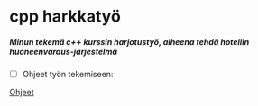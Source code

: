 # cpp harkkatyö


##### Minun tekemä c++ kurssin harjotustyö, aiheena tehdä hotellin huoneenvaraus-järjestelmä


- [ ]  Ohjeet työn tekemiseen:

[Ohjeet](dummmy1.github.io)
